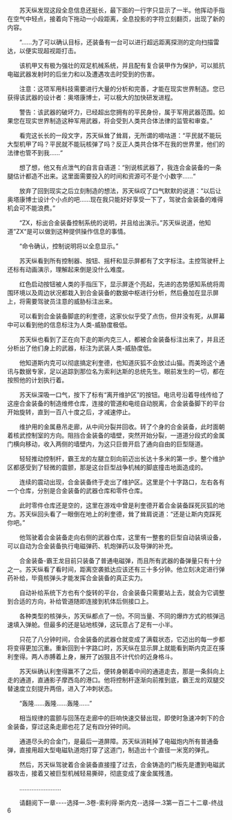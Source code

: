 <div class="read-content j_readContent" id="">
                <p>　　苏天纵发现这段全息信息还挺长，最下面的一行字只显示了一半。他挥动手指在空气中轻点，接着向下拖动一小段距离，全息投影的字符立刻翻页，出现了新的内容。<p>　　“……为了可以确认目标，还装备有一台可以进行超远距离探测的定向扫描雷达，以便实现超视距打击。<p>　　该机甲又有极为强壮的双足机械系统，并且配有复合装甲作为保护，可以抵抗电磁武器发射时的后坐力和以及遭遇攻击时受到的伤害。<p>　　注意：这项军用科技需要进行大量的分析和完善，才能在现实世界制造。您已获得该武器的设计者：奥塔康博士，可以极大的加快研发进程。<p>　　警告：该武器的破坏力，已经超出您拥有的平民身份，属于军用武器范围。如果您在现实世界制造这种军用武器，将会受到人类共合体法律的监管和审查。”<p>　　看完这长长的一段文字，苏天纵耸了耸肩，无所谓的嘀咕道：“平民就不能玩大型机甲了吗？平民就不能玩核弹了吗？反正人类共合体不在我的世界里，他们的法律也管不到我……“<p>　　想了想，他又有点泄气的自言自语道：“别说核武器了，我连合金装备的一条腿估计都造不出来。这里面需要投入的时间和资源可不是个小数字……“<p>　　放弃了回到现实之后立刻制造的想法，苏天纵叹了口气默默的说道：“以后让奥塔康博士设计个小点的吧……现在我只能好好享受一下了，驾驶合金装备的难得机会可不能浪费。”<p>　　“ZX，标出合金装备控制系统的说明，并且给出演示。”苏天纵说道，他知道”ZX“是可以做到这种提供操作信息的事情。<p>　　“命令确认，控制说明将以全息显示。”<p>　　苏天纵看到所有控制器、按钮、摇杆和显示屏都有了文字标注。主控驾驶杆上还标有动画演示，理解起来倒是没什么难度。<p>　　红色启动按钮被人类的手指压下，显示屏逐个亮起，先进的态势感知系统将周围环境以及周边状况都栽入到合金装备的数据中枢进行分析，然后叠加在显示屏上，将需要驾驶员注意的威胁标注出来。<p>　　可以看到合金装备脚底的利奎德，这家伙似乎受了点伤，但并没有死，从屏幕中可以看到他的信息标注为人类-威胁度极低。<p>　　苏天纵也看到了正在向下走的斯内克三人，都被合金装备标注出来了，并且还分析出了他们身上的武器，标注为武装人类-威胁度低。<p>　　他知道斯内克可以彻底搞定利奎德，也知道灰狐不会放过山猫。而美玲这个通讯与数据专家，足以追踪到那位名为索利达斯的总统先生。眼前发生的一切，都在按照他的计划执行着。<p>　　苏天纵深吸一口气，按下了标有“离开维护区”的按钮。电讯号沿着导线传给了这座合金装备的制造维修仓库，连接的管道和电缆自动脱离，合金装备脚下的平台开始旋转，直到一百八十度之后，才减速停止。<p>　　维护用的金属悬吊走廊，从中间分裂并回收。转了个身的合金装备，此时面朝着核武控制室的方向。阻挡合金装备的墙壁，突然开始分裂，一道道分段式的金属门横向移动，收入两侧的墙壁内，为这只巨兽开启了通向自由的巨型隧道。<p>　　轻轻推动控制杆，霸王龙的左腿立刻向前迈出长达十多米的第一步。整个维护区都感受到了轻微的震颤，那是这台巨型战争机械的脚底撞击地面造成的。<p>　　连续的震动出现，合金装备终于走出了维护区。这里是个十字路口，左右各有一个仓库，分别是合金装备的武器仓库和零件仓库。<p>　　此时零件仓库还是空的，这里在游戏中曾是利奎德开着合金装备踩死灰狐的地方。苏天纵回头看了一眼倒在地上的利奎德，耸了耸肩说道：“还是让斯内克踩死你吧。”<p>　　他驾驶着合金装备走向右侧的武器仓库，这里有一整套的巨型自动装填设备，可以自动为合金装备执行电磁弹药、机炮弹药以及导弹的补充。<p>　　合金装备-霸王龙目前只装备了普通电磁弹，而且所有武器的备弹量只有十分之一。苏天纵看了看时间，距离空袭抵达应该还有三十多分钟。他立刻决定进行弹药补给，毕竟核弹头才能发挥合金装备的真正实力。<p>　　自动补给系统下方也有个旋转的平台，合金装备只需要站上去，就会为它调整到合适的方向，补给管道随即连接到机体后侧接口上。<p>　　各种类型的核弹头，苏天纵都点了一份。不同当量、不同的爆炸方式的核弹迅速填入弹舱。但最多的还是钻地核弹，这玩意占了足有一小半。<p>　　只花了八分钟时间，合金装备的武器仓就变成了满载状态，它迈出的每一步都将变得更加沉重。重新回到十字路口时，苏天纵在显示屏上就能看到斯内克正在揍利奎得。两人赤膊着上身，展开了凶狠且不计代价的近身格斗。<p>　　苏天纵确认利奎得赢不了之后，便转身朝着中间的通道走去，那是一条斜向上走的通道，直通影子摩西岛的港口。他将控制杆逐渐向前推到底，霸王龙的双腿交替速度立刻提升两倍，进入了冲刺状态。<p>　　“轰隆……轰隆……轰隆……”<p>　　相当规律的震颤与回荡在走廊中的巨响快速交替出现，即使时急速冲刺下的合金装备，穿过这条走廊也花了足有四分钟时间。<p>　　通道尽头的合金门，是最后一道屏障。苏天纵消耗掉了电磁炮内所有普通备弹，直接用超大型电磁轨道炮打穿了这道门，制造出十个直径一米宽的弹孔。<p>　　然后，苏天纵驾驶着合金装备直接撞了过去，合金铸造的门板先是遭到电磁武器攻击，接着又被巨型机械轻易撕碎，彻底变成了废金属残渣。<p>　　……………………<p>　　请翻阅下一章----选择一.3卷-索利得·斯内克--选择一.3第一百二十二章-终战6<p> 
            </div>